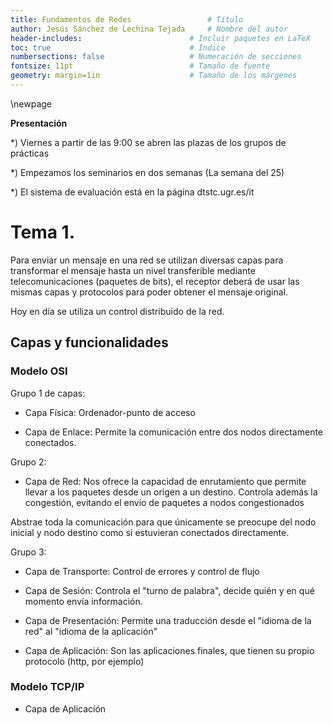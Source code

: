 ```yaml
---
title: Fundamentos de Redes					# Título
author: Jesús Sánchez de Lechina Tejada		# Nombre del autor
header-includes:      	 	        	# Incluir paquetes en LaTeX
toc: true                   			# Índice
numbersections: false       			# Numeración de secciones
fontsize: 11pt              			# Tamaño de fuente
geometry: margin=1in        			# Tamaño de los márgenes
---
```


\newpage

**Presentación**

*) Viernes a partir de las 9:00 se abren las plazas de los grupos de
prácticas 

*) Empezamos los seminarios en dos semanas (La semana del 25)

*) El sistema de evaluación está en la página dtstc.ugr.es/it


# Tema 1.

Para enviar un mensaje en una red se utilizan diversas capas para
transformar el mensaje hasta un nivel transferible mediante
telecomunicaciones (paquetes de bits), el receptor deberá de usar las
mismas capas y protocolos para poder obtener el mensaje original.

Hoy en día se utiliza un control distribuido de la red.

## Capas y funcionalidades 

### **Modelo OSI**
Grupo 1 de capas:
- Capa Física: Ordenador-punto de acceso

- Capa de Enlace: Permite la comunicación entre dos nodos directamente
  conectados.
  
Grupo 2:
- Capa de Red: Nos ofrece la capacidad de enrutamiento que permite
  llevar a los paquetes desde un origen a un destino. Controla además
  la congestión, evitando el envío de paquetes a nodos congestionados

Abstrae toda la comunicación para que únicamente se preocupe del nodo
inicial y nodo destino como si estuvieran conectados directamente.

Grupo 3:


- Capa de Transporte: Control de errores y control de flujo

- Capa de Sesión: Controla el "turno de palabra", decide quién y en
  qué momento envía información.

- Capa de Presentación: Permite una traducción desde el "idioma de la
  red" al "idioma de la aplicación"
  
- Capa de Aplicación: Son las aplicaciones finales, que tienen su
  propio protocolo (http, por ejemplo)
  
  
### **Modelo TCP/IP**

- Capa de Aplicación
